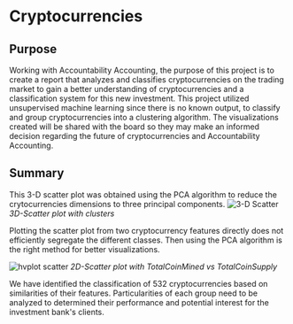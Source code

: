 # Cryptocurrencies

## Purpose
Working with Accountability Accounting, the purpose of this project is to create a report that analyzes and classifies cryptocurrencies on the trading market to gain a better understanding of cryptocurrencies and a classification system for this new investment. This project utilized unsupervised machine learning since there is no known output, to classify and group cryptocurrencies into a clustering algorithm. The visualizations created will be shared with the board so they may make an informed decision regarding the future of cryptocurrencies and Accountability Accounting.

## Summary 
This 3-D scatter plot was obtained using the PCA algorithm to reduce the crytocurrencies dimensions to three principal components.
![3-D Scatter](https://user-images.githubusercontent.com/102122063/183322502-a4d6b5c4-90ac-43e0-92b1-b14289d8f754.PNG)
  *3D-Scatter plot with clusters*

Plotting the scatter plot from two cryptocurrency features directly does not efficiently segregate the different classes. Then using the PCA algorithm is the right method for better visualizations.

![hvplot scatter](https://user-images.githubusercontent.com/102122063/183322415-ecf1a571-8ce1-4d96-8afa-b7c4e9e7b8ef.PNG)
  *2D-Scatter plot with TotalCoinMined vs TotalCoinSupply*

We have identified the classification of 532 cryptocurrencies based on similarities of their features.
Particularities of each group need to be analyzed to determined their performance and potential interest for the investment bank's clients.
